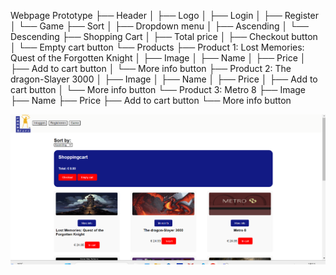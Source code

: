 


Webpage Prototype
├── Header
│   ├── Logo
│   ├── Login
│   ├── Register
│   └── Game
├── Sort
│   ├── Dropdown menu
│       ├── Ascending
│       └── Descending
├── Shopping Cart
│   ├── Total price
│   ├── Checkout button
│   └── Empty cart button
└── Products
    ├── Product 1: Lost Memories: Quest of the Forgotten Knight
    │   ├── Image
    │   ├── Name
    │   ├── Price
    │   ├── Add to cart button
    │   └── More info button
    ├── Product 2: The dragon-Slayer 3000
    │   ├── Image
    │   ├── Name
    │   ├── Price
    │   ├── Add to cart button
    │   └── More info button
    └── Product 3: Metro 8
        ├── Image
        ├── Name
        ├── Price
        ├── Add to cart button
        └── More info button

![Ascending priview](ASC.png)

        
